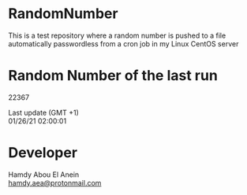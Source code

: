 # RandomNumber    
This is a test repository where a random number is pushed to a file automatically passwordless from a cron job in my Linux CentOS server    
# Random Number of the last run   
22367
      
Last update (GMT +1)    
01/26/21 02:00:01
# Developer    
Hamdy Abou El Anein   
hamdy.aea@protonmail.com
